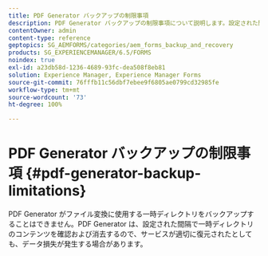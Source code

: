 ```yaml
---
title: PDF Generator バックアップの制限事項
description: PDF Generator バックアップの制限事項について説明します。設定された間隔でコンテンツを消去するので、PDF Generator が使用する一時ディレクトリをバックアップすることはできません。
contentOwner: admin
content-type: reference
geptopics: SG_AEMFORMS/categories/aem_forms_backup_and_recovery
products: SG_EXPERIENCEMANAGER/6.5/FORMS
noindex: true
exl-id: a23db58d-1236-4689-93fc-dea508f8eb81
solution: Experience Manager, Experience Manager Forms
source-git-commit: 76fffb11c56dbf7ebee9f6805ae0799cd32985fe
workflow-type: tm+mt
source-wordcount: '73'
ht-degree: 100%

---
```


# PDF Generator バックアップの制限事項 {#pdf-generator-backup-limitations}

PDF Generator がファイル変換に使用する一時ディレクトリをバックアップすることはできません。PDF Generator は、設定された間隔で一時ディレクトリのコンテンツを確認および消去するので、サービスが適切に復元されたとしても、データ損失が発生する場合があります。
